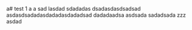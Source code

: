 a# test
1
a
a
sad
lasdad
sdadadas
dsadasdasdsadsad
asdasdsadadasdadadasdadadsad
dadadaadsa
asdsada
sadadsada
zzz
asdad
